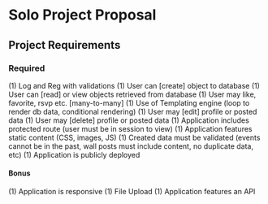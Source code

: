 # Solo Project Proposal

## Project Requirements

### Required
(1) Log and Reg with validations
(1) User can [create] object to database
(1) User can [read] or view objects retrieved from database
(1) User may like, favorite, rsvp etc. [many-to-many]
(1) Use of Templating engine (loop to render db data, conditional rendering)
(1) User may [edit] profile or posted data
(1) User may [delete] profile or posted data
(1) Application includes protected route (user must be in session to view)
(1) Application features static content (CSS, images, JS)
(1) Created data must be validated (events cannot be in the past, wall posts must include content, no duplicate data, etc)
(1) Application is publicly deployed

#### Bonus
(1) Application is responsive
(1) File Upload
(1) Application features an API

